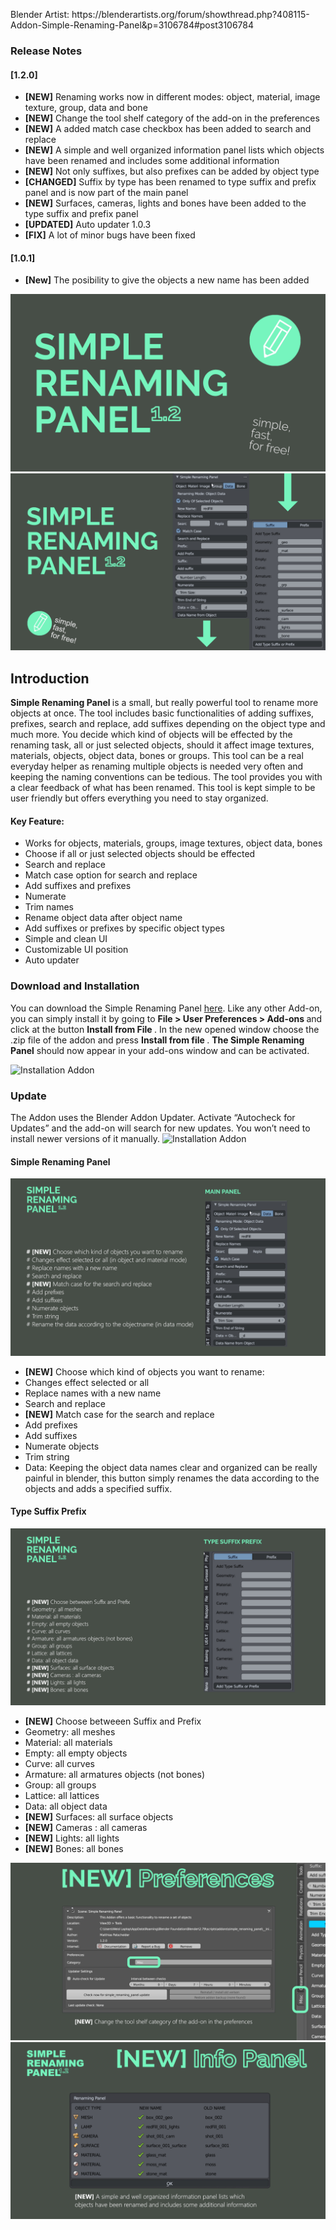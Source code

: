 <p>Blender Artist: https://blenderartists.org/forum/showthread.php?408115-Addon-Simple-Renaming-Panel&p=3106784#post3106784 <p>

<h3>Release Notes</h3>

<h4>[1.2.0]</h4>

<ul>
	<li><b>[NEW]</b> Renaming works now in different modes: object, material, image texture, group, data and bone </li>
	<li><b>[NEW]</b> Change the tool shelf category of the add-on in the preferences </li>
	<li><b>[NEW]</b> A added match case checkbox has been added to search and replace</li>
	<li><b>[NEW]</b> A simple and well organized information panel lists which objects have been renamed and includes some additional information </li>
	<li><b>[NEW]</b> Not only suffixes, but also prefixes can be added by object type</li>
	<li><b>[CHANGED]</b> Suffix by type has been renamed to type suffix and prefix panel and is now part of the main panel</li>
	<li><b>[NEW]</b> Surfaces, cameras, lights and bones have been added to the type suffix and prefix panel</li>
	<li><b>[UPDATED]</b> Auto updater 1.0.3</li>
	<li><b>[FIX]</b> A lot of minor bugs have been fixed</li>

</ul>

<h4>[1.0.1]</h4>

<ul>
	<li><b>[New]</b> The posibility to give the objects a new name has been added</li>
</ul>

<img src="img/simplePanel_title_01.jpg" alt="Teaser Banner " />
<img src="img/simplePanel_title_02.jpg" alt="Teaser Banner " />

<h2>Introduction</h2>

<p><b> Simple Renaming Panel </b> is a small, but really powerful tool to rename more objects at once. The tool includes basic functionalities of adding suffixes, prefixes, search and replace, add suffixes depending on the object type and much more. You decide which kind of objects will be effected by the renaming task, all or just selected objects, should it affect image textures, materials, objects, object data, bones or groups. This tool can be a real everyday helper as renaming multiple objects is needed very often and keeping the naming conventions can be tedious. The tool provides you with a clear feedback of what has been renamed. This tool is kept simple to be user friendly but offers everything you need to stay organized. </p>

<h4>Key Feature:</h4>

<ul>
	<li>Works for objects, materials, groups, image textures, object data, bones</li>
	<li>Choose if all or just selected objects should be effected </li>
	<li>Search and replace </li>
	<li>Match case option for search and replace</li>
	<li>Add suffixes and prefixes</li>
	<li>Numerate </li>
	<li>Trim names</li>
	<li>Rename object data after object name</li>
	<li>Add suffixes  or prefixes by specific object types </li>
	<li>Simple and clean UI</li>
	<li>Customizable UI position</li>
	<li>Auto updater</li>
</ul>


<h3>Download and Installation</h3>

You can download the Simple Renaming Panel <a href="https://github.com/Weisl/simple_renaming_panel" target="_blank">here</a>.
Like any other Add-on, you can simply install it by going to <b> File &gt; User Preferences &gt; Add-ons </b> and click at the button <b>Install from File </b>. In the new opened window choose the .zip file of the addon and press <b>Install from file </b>.
<b>The Simple Renaming Panel</b> should now appear in your add-ons window and can be activated.

<img src="http://matthias-patscheider.eu/wp-content/uploads/2017/03/simplePanel_v01.png" alt="Installation Addon " />

<h3>Update</h3>
The Addon uses the Blender Addon Updater. Activate “Autocheck for Updates” and the add-on will search for new updates. You won’t need to install newer versions of it manually.

<img src="http://matthias-patscheider.eu/wp-content/uploads/2017/03/simplePanel_v02.png" alt="Installation Addon " />

<h4>Simple Renaming Panel</h4>

<img src="img/simplePanel_title_04.jpg" alt="Installation Addon " />
<ul>
	<li><b>[NEW]</b> Choose which kind of objects you want to rename:</li>
	<li> Changes effect selected or all</li>
	<li> Replace names with a new name</li>
	<li> Search and replace </li>
	<li><b>[NEW]</b> Match case for the search and replace</li>
	<li>Add prefixes </li>
	<li>Add suffixes </li>
	<li>Numerate objects</li>
	<li>Trim string </li>
	<li>Data: Keeping the object data names clear and organized can be really painful in blender, this button simply renames the data according to the objects and adds a specified suffix.</li>
</ul>

<h4>Type Suffix Prefix</h4>

<img src="img/simplePanel_title_05.jpg" alt="Installation Addon " />
<ul>
	<li><b>[NEW]</b> Choose betweeen Suffix and Prefix</li>
	<li>Geometry: all meshes</li>
	<li>Material: all materials</li>
	<li>Empty:  all empty objects </li>
	<li>Curve: all curves</li>
	<li>Armature: all armatures objects (not bones)</li>
	<li>Group: all groups</li>
	<li>Lattice: all lattices</li>
	<li>Data: all object data</li>
	<li><b>[NEW]</b> Surfaces: all surface objects</li> 
	<li><b>[NEW]</b> Cameras : all cameras </li>
	<li><b>[NEW]</b> Lights: all lights </li>
	<li><b>[NEW]</b> Bones: all bones </li>
</ul>

<img src="img/simplePanel_title_07.jpg" alt="Installation Addon " />
<img src="img/simplePanel_title_06.jpg" alt="Teaser Banner " />

